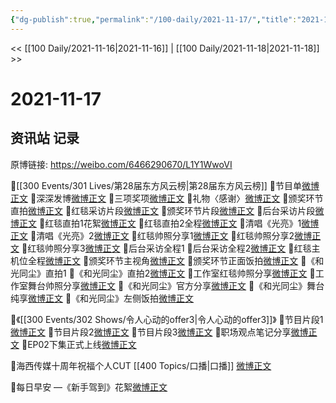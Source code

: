 ```yaml
---
{"dg-publish":true,"permalink":"/100-daily/2021-11-17/","title":"2021-11-17"}
---
```



<< [[100 Daily/2021-11-16\|2021-11-16]] | [[100 Daily/2021-11-18\|2021-11-18]] >>

# 2021-11-17

## 资讯站 记录

原博链接: https://weibo.com/6466290670/L1Y1WwoVI

💫[[300 Events/301 Lives/第28届东方风云榜\|第28届东方风云榜]]
🌟节目单[微博正文](https://m.weibo.cn/6466290670/4704463048410719)
🌟深深发博[微博正文](https://m.weibo.cn/6466290670/4704664270144307)
🌟三项奖项[微博正文](https://m.weibo.cn/6466290670/4704640719127774)
🌟礼物〈感谢〉[微博正文](https://m.weibo.cn/6466290670/4704653428133828)
🌟颁奖环节直拍[微博正文](https://m.weibo.cn/6466290670/4704673065601576)
🌟红毯采访片段[微博正文](https://m.weibo.cn/6466290670/4704615759614634)
🌟颁奖环节片段[微博正文](https://m.weibo.cn/6466290670/4704658931319238)
🌟后台采访片段[微博正文](https://m.weibo.cn/6466290670/4704658423287617)
🌟红毯直拍1花絮[微博正文](https://m.weibo.cn/6466290670/4704607240980490)
🌟红毯直拍2全程[微博正文](https://m.weibo.cn/6466290670/4704616024114575)
🌟清唱《光亮》1[微博正文](https://m.weibo.cn/6466290670/4704596901236302)
🌟清唱《光亮》2[微博正文](https://m.weibo.cn/6466290670/4704604476671951)
🌟红毯帅照分享1[微博正文](https://m.weibo.cn/6466290670/4704595361926456)
🌟红毯帅照分享2[微博正文](https://m.weibo.cn/6466290670/4704598554840368)
🌟红毯帅照分享3[微博正文](https://m.weibo.cn/6466290670/4704606909108842)
🌟后台采访全程1[](https://m.weibo.cn/6466290670/4704659359665809)
🌟后台采访全程2[微博正文](https://m.weibo.cn/6466290670/4704678820710414)
🌟红毯主机位全程[微博正文](https://m.weibo.cn/6466290670/4704598176826041)
🌟颁奖环节主视角[微博正文](https://m.weibo.cn/6466290670/4704677511563905)
🌟颁奖环节正面饭拍[微博正文](https://m.weibo.cn/6466290670/4704677385472128)
🌟《和光同尘》直拍1[](https://m.weibo.cn/6466290670/4704651255744187)
🌟《和光同尘》直拍2[微博正文](https://m.weibo.cn/6466290670/4704653063225397)
🌟工作室红毯帅照分享[微博正文](https://m.weibo.cn/6466290670/4704638748329423)
🌟工作室舞台帅照分享[微博正文](https://m.weibo.cn/6466290670/4704674425079094)
🌟《和光同尘》官方分享[微博正文](https://m.weibo.cn/6466290670/4704624294758730)
🌟《和光同尘》舞台纯享[微博正文](https://m.weibo.cn/6466290670/4704625728427493)
🌟《和光同尘》左侧饭拍[微博正文](https://m.weibo.cn/6466290670/4704673527762062)

💫《[[300 Events/302 Shows/令人心动的offer3\|令人心动的offer3]]》
🌟节目片段1[微博正文](https://m.weibo.cn/6466290670/4704466005657288)
🌟节目片段2[微博正文](https://m.weibo.cn/6466290670/4704472112563790)
🌟节目片段3[微博正文](https://m.weibo.cn/6466290670/4704618771122894)
🌟职场观点笔记分享[微博正文](https://m.weibo.cn/6466290670/4704562684362877)
🌟EP02下集正式上线[微博正文](https://m.weibo.cn/6466290670/4704617994130977)

💫海西传媒十周年祝福个人CUT [[400 Topics/口播\|口播]] [微博正文](https://m.weibo.cn/6466290670/4704570960514834)

💫每日早安 —《新手驾到》花絮[微博正文](https://m.weibo.cn/6466290670/4704442639191413)
